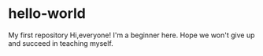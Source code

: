 # hello-world
My first repository
Hi,everyone!
I'm a beginner here.
Hope we won't give up and succeed in teaching myself.
